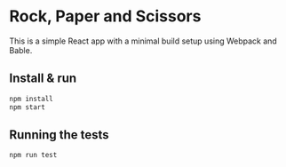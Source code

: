 # Rock, Paper and Scissors

This is a simple React app with a minimal build setup using Webpack and Bable.

## Install & run

``` bash
npm install
npm start
```

## Running the tests

```
npm run test
```

